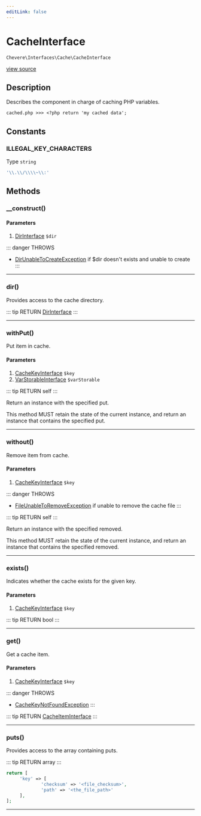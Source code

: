 ```yaml
---
editLink: false
---
```


# CacheInterface

`Chevere\Interfaces\Cache\CacheInterface`

[view source](https://github.com/chevere/chevere/blob/master/src/Chevere/Interfaces/Cache/CacheInterface.php)

## Description

Describes the component in charge of caching PHP variables.

`cached.php >>> <?php return 'my cached data';`

## Constants

### ILLEGAL_KEY_CHARACTERS

Type `string`

```php
'\\.\\/\\\\~\\:'
```

## Methods

### __construct()

#### Parameters

1. [DirInterface](../Filesystem/DirInterface.md) `$dir`

::: danger THROWS
- [DirUnableToCreateException](../../Exceptions/Filesystem/DirUnableToCreateException.md) if $dir doesn't exists and unable to create
:::

---

### dir()

Provides access to the cache directory.

::: tip RETURN
[DirInterface](../Filesystem/DirInterface.md)
:::

---

### withPut()

Put item in cache.

#### Parameters

1. [CacheKeyInterface](./CacheKeyInterface.md) `$key`
2. [VarStorableInterface](../VarStorable/VarStorableInterface.md) `$varStorable`

::: tip RETURN
self
:::

Return an instance with the specified put.

This method MUST retain the state of the current instance, and return
an instance that contains the specified put.

---

### without()

Remove item from cache.

#### Parameters

1. [CacheKeyInterface](./CacheKeyInterface.md) `$key`

::: danger THROWS
- [FileUnableToRemoveException](../../Exceptions/Filesystem/FileUnableToRemoveException.md) if unable to remove the cache file
:::

::: tip RETURN
self
:::

Return an instance with the specified removed.

This method MUST retain the state of the current instance, and return
an instance that contains the specified removed.

---

### exists()

Indicates whether the cache exists for the given key.

#### Parameters

1. [CacheKeyInterface](./CacheKeyInterface.md) `$key`

::: tip RETURN
bool
:::

---

### get()

Get a cache item.

#### Parameters

1. [CacheKeyInterface](./CacheKeyInterface.md) `$key`

::: danger THROWS
- [CacheKeyNotFoundException](../../Exceptions/Cache/CacheKeyNotFoundException.md) 
:::

::: tip RETURN
[CacheItemInterface](./CacheItemInterface.md)
:::

---

### puts()

Provides access to the array containing puts.

::: tip RETURN
array
:::

```php
return [
     'key' => [
             'checksum' => '<file_checksum>',
             'path' => '<the_file_path>'
     ],
];
```

---
